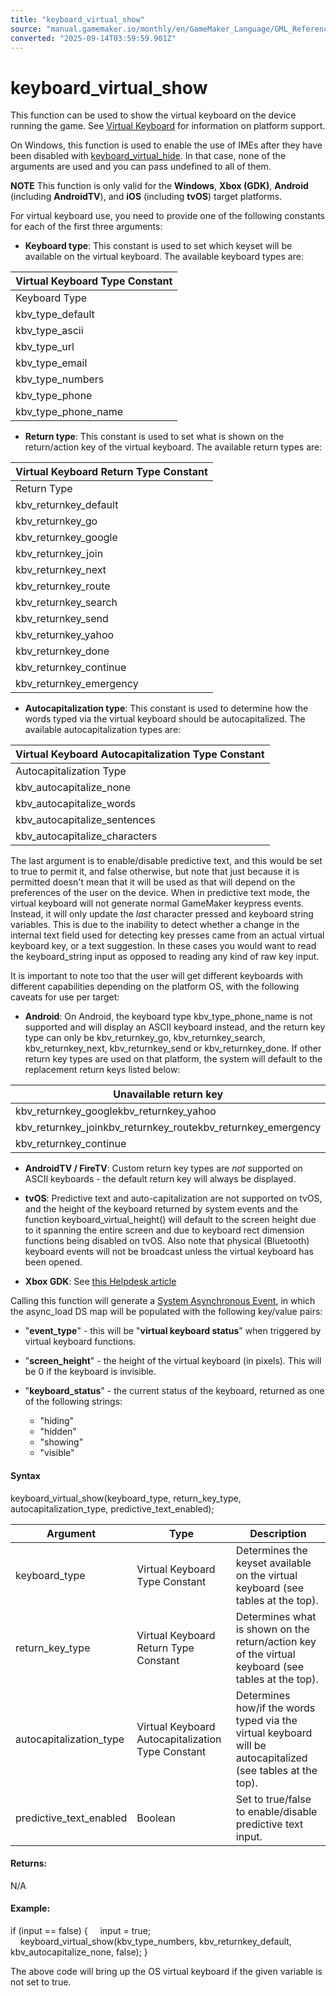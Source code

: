 ```yaml
---
title: "keyboard_virtual_show"
source: "manual.gamemaker.io/monthly/en/GameMaker_Language/GML_Reference/Game_Input/Virtual_Keys_And_Keyboards/keyboard_virtual_show.htm"
converted: "2025-09-14T03:59:59.901Z"
---
```


# keyboard\_virtual\_show

This function can be used to show the virtual keyboard on the device running the game. See [Virtual Keyboard](Virtual_Keys_And_Keyboards.htm#h) for information on platform support.

On Windows, this function is used to enable the use of IMEs after they have been disabled with [keyboard\_virtual\_hide](keyboard_virtual_hide.md). In that case, none of the arguments are used and you can pass undefined to all of them.

**NOTE** This function is only valid for the **Windows**, **Xbox (GDK)**, **Android** (including **AndroidTV**), and **iOS** (including **tvOS**) target platforms.

For virtual keyboard use, you need to provide one of the following constants for each of the first three arguments:

-   **Keyboard type**: This constant is used to set which keyset will be available on the virtual keyboard. The available keyboard types are:

| Virtual Keyboard Type Constant |
| --- |
| Keyboard Type | Description |
| kbv_type_default | The default keyboard type for the current system. |
| kbv_type_ascii | An ASCII-only keyboard. |
| kbv_type_url | A normal keyboard optimized for URL entry. Usually features a ".com" or other domain keys, as well as "/" and "." keys. |
| kbv_type_email | A normal keyboard optimized for e-mail entry. Usually features "@" and "." characters. |
| kbv_type_numbers | A numbers-only keyboard, usually displayed as a number pad. |
| kbv_type_phone | A phone pad keyboard. Usually numbers-only with the "*" and "#" keys. |
| kbv_type_phone_name | A keyboard optimized for entering both a phone number and a name. Usually similar to an ASCII keyboard, but with a limited special characters selection. |

-   **Return type**: This constant is used to set what is shown on the return/action key of the virtual keyboard. The available return types are:

| Virtual Keyboard Return Type Constant |
| --- |
| Return Type | Description |
| kbv_returnkey_default | The default return key title for the current system. |
| kbv_returnkey_go | Sets the return key title to "Go". |
| kbv_returnkey_google | Sets the return key title to "Google", or to a generic search icon in some cases. |
| kbv_returnkey_join | Sets the return key title to "Go". |
| kbv_returnkey_next | Sets the return key title to "Next". |
| kbv_returnkey_route | Sets the return key title to "Route". |
| kbv_returnkey_search | Sets the return key title to "Search", or to a generic search icon in some cases. |
| kbv_returnkey_send | Sets the return key title to "Send". |
| kbv_returnkey_yahoo | Sets the return key title to "Yahoo", or to a generic search icon in some cases. |
| kbv_returnkey_done | Sets the return key title to "Done". |
| kbv_returnkey_continue | Sets the return key title to "Continue". |
| kbv_returnkey_emergency | Sets the return key title to "Emergency Call". |

-   **Autocapitalization type**: This constant is used to determine how the words typed via the virtual keyboard should be autocapitalized. The available autocapitalization types are:

| Virtual Keyboard Autocapitalization Type Constant |
| --- |
| Autocapitalization Type | Description |
| kbv_autocapitalize_none | Autocapitalization is disabled. |
| kbv_autocapitalize_words | Words will be auto-capitalized. |
| kbv_autocapitalize_sentences | Sentences will be auto-capitalized. |
| kbv_autocapitalize_characters | All characters will be capitalized. |

The last argument is to enable/disable predictive text, and this would be set to true to permit it, and false otherwise, but note that just because it is permitted doesn't mean that it will be used as that will depend on the preferences of the user on the device. When in predictive text mode, the virtual keyboard will not generate normal GameMaker keypress events. Instead, it will only update the _last_ character pressed and keyboard string variables. This is due to the inability to detect whether a change in the internal text field used for detecting key presses came from an actual virtual keyboard key, or a text suggestion. In these cases you would want to read the keyboard\_string input as opposed to reading any kind of raw key input.

It is important to note too that the user will get different keyboards with different capabilities depending on the platform OS, with the following caveats for use per target:

-   **Android**: On Android, the keyboard type kbv\_type\_phone\_name is not supported and will display an ASCII keyboard instead, and the return key type can only be kbv\_returnkey\_go, kbv\_returnkey\_search, kbv\_returnkey\_next, kbv\_returnkey\_send or kbv\_returnkey\_done. If other return key types are used on that platform, the system will default to the replacement return keys listed below:

| Unavailable return key | Replacement key |
| --- | --- |
| kbv_returnkey_googlekbv_returnkey_yahoo | kbv_returnkey_search |
| kbv_returnkey_joinkbv_returnkey_routekbv_returnkey_emergency | kbv_returnkey_go |
| kbv_returnkey_continue | kbv_returnkey_next |

-   **AndroidTV / FireTV**: Custom return key types are _not_ supported on ASCII keyboards - the default return key will always be displayed.

-   **tvOS**: Predictive text and auto-capitalization are not supported on tvOS, and the height of the keyboard returned by system events and the function keyboard\_virtual\_height() will default to the screen height due to it spanning the entire screen and due to keyboard rect dimension functions being disabled on tvOS. Also note that physical (Bluetooth) keyboard events will not be broadcast unless the virtual keyboard has been opened.
-   **Xbox GDK**: See [this Helpdesk article](https://help.gamemaker.io/hc/en-us/articles/15111170357149)

Calling this function will generate a [System Asynchronous Event](../../../../The_Asset_Editors/Object_Properties/Async_Events/System.md), in which the async\_load DS map will be populated with the following key/value pairs:

-   "**event\_type**" - this will be "**virtual keyboard status**" when triggered by virtual keyboard functions.

-   "**screen\_height**" - the height of the virtual keyboard (in pixels). This will be 0 if the keyboard is invisible.

-   "**keyboard\_status**" - the current status of the keyboard, returned as one of the following strings:
    -   "hiding"
    -   "hidden"
    -   "showing"
    -   "visible"

#### Syntax

keyboard\_virtual\_show(keyboard\_type, return\_key\_type, autocapitalization\_type, predictive\_text\_enabled);

| Argument | Type | Description |
| --- | --- | --- |
| keyboard_type | Virtual Keyboard Type Constant | Determines the keyset available on the virtual keyboard (see tables at the top). |
| return_key_type | Virtual Keyboard Return Type Constant | Determines what is shown on the return/action key of the virtual keyboard (see tables at the top). |
| autocapitalization_type | Virtual Keyboard Autocapitalization Type Constant | Determines how/if the words typed via the virtual keyboard will be autocapitalized (see tables at the top). |
| predictive_text_enabled | Boolean | Set to true/false to enable/disable predictive text input. |

#### Returns:

N/A

#### Example:

if (input == false)
{
    input = true;
    keyboard\_virtual\_show(kbv\_type\_numbers, kbv\_returnkey\_default, kbv\_autocapitalize\_none, false);
}

The above code will bring up the OS virtual keyboard if the given variable is not set to true.